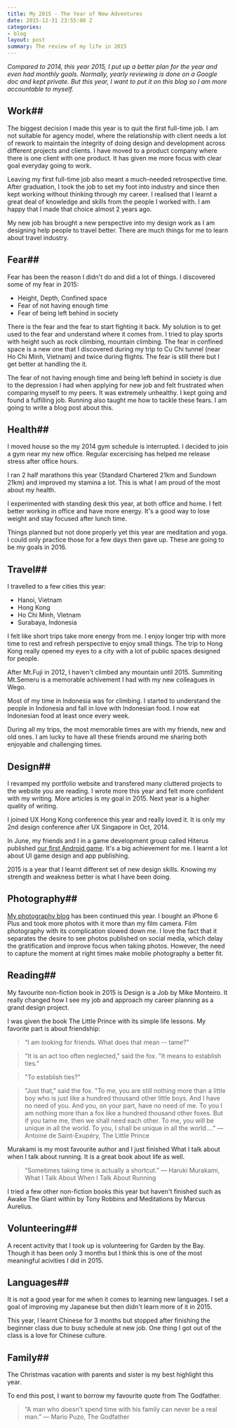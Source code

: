 ```yaml
---
title: My 2015 - The Year of New Adventures
date: 2015-12-31 23:55:00 Z
categories:
- blog
layout: post
summary: The review of my life in 2015
---
```


*Compared to 2014, this year 2015, I put up a better plan for the year and even had monthly goals. Normally, yearly reviewing is done on a Google doc and kept private. But this year, I want to put it on this blog so I am more accountable to myself.*

## Work##

The biggest decision I made this year is to quit the first full-time job. I am not suitable for agency model, where the relationship with client needs a lot of rework to maintain the integrity of doing design and development across different projects and clients. I have moved to a product company where there is one client with one product. It has given me more focus with clear goal everyday going to work.

Leaving my first full-time job also meant a much-needed retrospective time. After graduation, I took the job to set my foot into industry and since then kept working without thinking through my career. I realised that I learnt a great deal of knowledge and skills from the people I worked with. I am happy that I made that choice almost 2 years ago. 

My new job has brought a new perspective into my design work as I am designing help people to travel better. There are much things for me to learn about travel industry.

## Fear##

Fear has been the reason I didn't do and did a lot of things. I discovered some of my fear in 2015:

- Height, Depth, Confined space
- Fear of not having enough time
- Fear of being left behind in society

There is the fear and the fear to start fighting it back. My solution is to get used to the fear and understand where it comes from. I tried to play sports with height such as rock climbing, mountain climbing. The fear in confined space is a new one that I discovered during my trip to Cu Chi tunnel (near Ho Chi Minh, Vietnam) and twice during flights. The fear is still there but I get better at handling the it. 

The fear of not having enough time and being left behind in society is due to the depression I had when applying for new job and felt frustrated when comparing myself to my peers. It was extremely unhealthy. I kept going and found a fulfilling job. Running also taught me how to tackle these fears. I am going to write a blog post about this.

## Health##

I moved house so the my 2014 gym schedule is interrupted. I decided to join a gym near my new office. Regular excercising has helped me release stress after office hours.

I ran 2 half marathons this year (Standard Chartered 21km and Sundown 21km) and improved my stamina a lot. This is what I am proud of the most about my health.

I experimented with standing desk this year, at both office and home. I felt better working in office and have more energy. It's a good way to lose weight and stay focused after lunch time.

Things planned but not done properly yet this year are meditation and yoga. I could only practice those for a few days then gave up. These are going to be my goals in 2016. 

## Travel##

I travelled to a few cities this year:

- Hanoi, Vietnam
- Hong Kong
- Ho Chi Minh, VIetnam
- Surabaya, Indonesia

I felt like short trips take more energy from me. I enjoy longer trip with more time to rest and refresh perspective to enjoy small things. The trip to Hong Kong really opened my eyes to a city with a lot of public spaces designed for people.

After Mt.Fuji in 2012, I haven't climbed any mountain until 2015. Summiting Mt.Semeru is a memorable achivement I had with my new colleagues in Wego. 

Most of my time in Indonesia was for climbing. I started to understand the people in Indonesia and fall in love with Indonesian food. I now eat Indonesian food at least once every week. 

During all my trips, the most memorable times are with my friends, new and old ones. I am lucky to have all these friends around me sharing both enjoyable and challenging times.

## Design##

I revamped my portfolio website and transfered many cluttered projects to the website you are reading. I wrote more this year and felt more confident with my writing. More articles is my goal in 2015. Next year is a higher quality of writing.

I joined UX Hong Kong conference this year and really loved it. It is only my 2nd design conference after UX Singapore in Oct, 2014. 

In June, my friends and I in a game development group called Hiterus published [our first Android game](http://ryanntt.com/projects/scindo-mobile-game-design/). It's a big achievement for me. I learnt a lot about UI game design and app publishing.

2015 is a year that I learnt different set of new design skills. Knowing my strength and weakness better is what I have been doing. 

## Photography##

[My photography blog](http://chillingkat.com) has been continued this year. I bought an iPhone 6 Plus and took more photos with it more than my film camera. Film photography with its complication slowed down me. I love the fact that it separates the desire to see photos published on social media, which delay the gratification and improve focus when taking photos. However, the need to capture the moment at right times make mobile photography a better fit.

## Reading##

My favourite non-fiction book in 2015 is Design is a Job by Mike Monteiro. It really changed how I see my job and approach my career planning as a grand design project.

I was given the book The Little Prince with its simple life lessons. My favorite part is about friendship:

>“I am looking for friends. What does that mean -- tame?"

>"It is an act too often neglected," said the fox. "It means to establish ties." 

>"To establish ties?" 

>"Just that," said the fox. "To me, you are still nothing more than a little boy who is just like a hundred thousand other little boys. And I have no need of you. And you, on your part, have no need of me. To you I am nothing more than a fox like a hundred thousand other foxes. But if you tame me, then we shall need each other. To me, you will be unique in all the world. To you, I shall be unique in all the world....” ― Antoine de Saint-Exupéry, The Little Prince

Murakami is my most favourite author and I just finished What I talk about when I talk about running. It is a great book about life as well.

>“Sometimes taking time is actually a shortcut.” ― Haruki Murakami, What I Talk About When I Talk About Running

I tried a few other non-fiction books this year but haven't finished such as Awake The Giant within by Tony Robbins and Meditations by Marcus Aurelius. 

## Volunteering##

A recent activity that I took up is volunteering for Garden by the Bay. Though it has been only 3 months but I think this is one of the most meaningful acivities I did in 2015.

## Languages##

It is not a good year for me when it comes to learning new languages. I set a goal of improving my Japanese but then didn't learn more of it in 2015.

This year, I learnt Chinese for 3 months but stopped after finishing the beginner class due to busy schedule at new job. One thing I got out of the class is a love for Chinese culture.

## Family##

The Christmas vacation with parents and sister is my best highlight this year. 

To end this post, I want to borrow my favourite quote from The Godfather.

>“A man who doesn't spend time with his family can never be a real man.” ― Mario Puzo, The Godfather 
